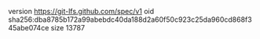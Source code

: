 version https://git-lfs.github.com/spec/v1
oid sha256:dba8785b172a99abebdc40da188d2a60f50c923c25da960cd868f345abe074ce
size 13787
